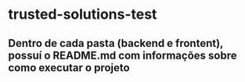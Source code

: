 # trusted-solutions-test

## Dentro de cada pasta (backend e frontent), possuí o README.md com informações sobre como executar o projeto
